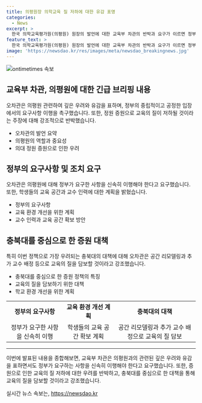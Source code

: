 ```yaml
---
title: 의평원장 의학교육 질 저하에 대한 유감 표명
categories:
  - News
excerpt: >
  한국 의학교육평가원(의평원) 원장의 발언에 대한 교육부 차관의 반박과 요구가 이르면 정부의 요구사항을 수용하라는 촉구로 이어졌다. 정부는 의대 정원 증원으로 인한 교육 질 하락 우려에도 불구하고, 교수 배정과 학생 공간 개보수 등을 통해 교육의 질을 유지할 계획이라고 밝혔다. 이에도 불구하고 의료계에서는 의대의 교수 인력과 시설 부족으로 인해 국립대학의 인증 통과에 대한 우려가 나오고 있다.
feature_text: >
  한국 의학교육평가원(의평원) 원장의 발언에 대한 교육부 차관의 반박과 요구가 이르면 정부의 요구사항을 수용하라는 촉구로 이어졌다. 정부는 의대 정원 증원으로 인한 교육 질 하락 우려에도 불구하고, 교수 배정과 학생 공간 개보수 등을 통해 교육의 질을 유지할 계획이라고 밝혔다. 이에도 불구하고 의료계에서는 의대의 교수 인력과 시설 부족으로 인해 국립대학의 인증 통과에 대한 우려가 나오고 있다.
image: 'https://newsdao.kr/res/images/meta/newsdao_breakingnews.jpg'
---
```


<p><img src="https://newsdao.kr/res/images/meta/newsdao_breakingnews.jpg" alt="ontimetimes 속보" /></p>

<h2 data-ke-size="size26">교육부 차관, 의평원에 대한 긴급 브리핑 내용</h2>

<p data-ke-size="size16">오차관은 의평원 관련하여 깊은 우려와 유감을 표하며, 정부의 중립적이고 공정한 입장에서의 요구사항 이행을 촉구했습니다. 또한, 정원 증원으로 교육의 질이 저하될 것이라는 주장에 대해 강조적으로 반박했습니다.</p>

<ul>
  <li>오차관의 발언 요약</li>
  <li>의평원의 역할과 중요성</li>
  <li>의대 정원 증원으로 인한 우려</li>
</ul>

<h2 data-ke-size="size26">정부의 요구사항 및 조치 요구</h2>

<p data-ke-size="size16">오차관은 의평원에 대해 정부가 요구한 사항을 신속히 이행해야 한다고 요구했습니다. 또한, 학생들의 교육 공간과 교수 인력에 대한 계획을 밝혔습니다.</p>

<ul>
  <li>정부의 요구사항</li>
  <li>교육 환경 개선을 위한 계획</li>
  <li>교수 인력과 교육 공간 확보 방안</li>
</ul>

<h2 data-ke-size="size26">충북대를 중심으로 한 증원 대책</h2>

<p data-ke-size="size16">특히 이번 정책으로 가장 우려되는 충북대의 대책에 대해 오차관은 공간 리모델링과 추가 교수 배정 등으로 교육의 질을 담보할 것이라고 강조했습니다.</p>

<ul>
  <li>충북대를 중심으로 한 증원 정책의 특징</li>
  <li>교육의 질을 담보하기 위한 대책</li>
  <li>학교 환경 개선을 위한 계획</li>
</ul>

<table>
    <tr>
        <td style="text-align: center; height: 21px;"><b>정부의 요구사항</b></td>
        <td style="text-align: center; height: 21px;"><b>교육 환경 개선 계획</b></td>
        <td style="text-align: center; height: 21px;"><b>충북대의 대책</b></td>
    </tr>
    <tr>
        <td style="text-align: center; height: 17px;">정부가 요구한 사항을 신속히 이행</td>
        <td style="text-align: center; height: 17px;">학생들의 교육 공간 확보 계획</td>
        <td style="text-align: center; height: 17px;">공간 리모델링과 추가 교수 배정으로 교육의 질 담보</td>
    </tr>
</table>

<hr>

<p data-ke-size="size16">이번에 발표된 내용을 종합해보면, 교육부 차관은 의평원과의 관련된 깊은 우려와 유감을 표하면서도 정부가 요구하는 사항을 신속히 이행해야 한다고 요구했습니다. 또한, 증원으로 인한 교육의 질 저하에 대한 우려를 반박하고, 충북대를 중심으로 한 대책을 통해 교육의 질을 담보할 것이라고 강조했습니다.</p>
실시간 뉴스 속보는, <a href="https://newsdao.kr" rel="dofollow">https://newsdao.kr</a>


